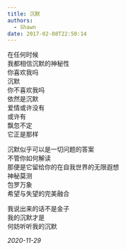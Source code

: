 ```yaml
---
title: 沉默
authors:
  - Shawn
date: 2017-02-08T22:50:14
---
```


在任何时候  
我都相信沉默的神秘性  
你喜欢我吗  
沉默  
你不喜欢我吗  
依然是沉默  
爱情或许没有  
或许有  
飘忽不定  
它正是那样  

<!-- more -->  

沉默似乎可以是一切问题的答案  
不管你如何解读  
那便是它留给你的在自我世界的无限遐想  
神秘莫测  
包罗万象  
希望与失望的完美融合  

我说出来的话不是金子  
我的沉默才是  
何妨听听我的沉默

*2020-11-29*